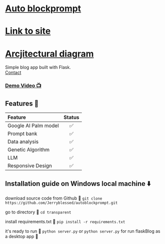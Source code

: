 # [Auto blockprompt  ]()
# [Link to site ](https://ope.pythonanywhere.com)
# [Arcjitectural diagram ](https://ope.pythonanywhere.com)

Simple blog app built with Flask.
<br/>
[Contact](mailto:jeremiah.ope@stu.cu.edu.ng)<br/>

### [Demo Video 📺](https://vimeo.com/825079384)



## Features 💫

| Feature                | Status |
| :--------------------- | :----: |
| Google AI Palm model   |   ✅    |
| Prompt bank            |   ✅    |
| Data analysis          |   ✅    |
| Genetic Algorithm      |   ✅    |
| LLM                    |   ✅    |
| Responsive Design      |   ✅    |




## Installation guide on Windows local machine ⬇️

download source code from Github 💾
`git clone https://github.com/Jerryblessed/autoblockprompt.git`

go to directory 📁
`cd transparent`

install requirements.txt 🔽
`pip install -r requirements.txt`

it's ready to run 🎉
`python server.py`
or
`python server.py`
for run flaskBlog as a desktop app 💯
